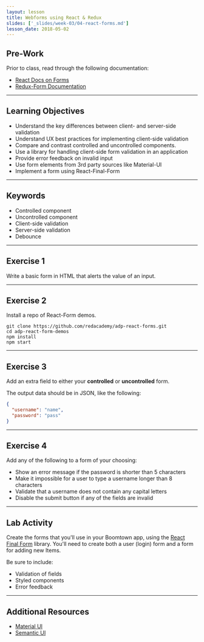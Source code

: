```yaml
---
layout: lesson
title: Webforms using React & Redux
slides: ['_slides/week-03/04-react-forms.md']
lesson_date: 2018-05-02
---
```


## Pre-Work

Prior to class, read through the following documentation:

* [React Docs on Forms](https://facebook.github.io/react/docs/forms.html)
* [Redux-Form Documentation](http://redux-form.com/7.0.1/)

---

## Learning Objectives

* Understand the key differences between client- and server-side validation
* Understand UX best practices for implementing client-side validation
* Compare and contrast controlled and uncontrolled components.
* Use a library for handling client-side form validation in an application
* Provide error feedback on invalid input
* Use form elements from 3rd party sources like Material-UI
* Implement a form using React-Final-Form

---

## Keywords

* Controlled component
* Uncontrolled component
* Client-side validation
* Server-side validation
* Debounce

---

## Exercise 1

Write a basic form in HTML that alerts the value of an input.

---

## Exercise 2

Install a repo of React-Form demos.

```shell
git clone https://github.com/redacademy/adp-react-forms.git
cd adp-react-form-demos
npm install
npm start
```

---

## Exercise 3

Add an extra field to either your **controlled** or **uncontrolled** form.

The output data should be in JSON, like the following:

```json
{
  "username": "name",
  "password": "pass"
}
```

---

## Exercise 4

Add any of the following to a form of your choosing:

* Show an error message if the password is shorter than 5 characters
* Make it impossible for a user to type a username longer than 8 characters
* Validate that a username does not contain any capital letters
* Disable the submit button if any of the fields are invalid

---

## Lab Activity

Create the forms that you'll use in your Boomtown app, using the [React Final Form](https://github.com/final-form/react-final-form) library.
You'll need to create both a user (login) form and a form for adding new Items.

Be sure to include:

* Validation of fields
* Styled components
* Error feedback

---

## Additional Resources

* [Material UI](https://github.com/callemall/material-ui)
* [Semantic UI](http://react.semantic-ui.com/)
